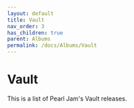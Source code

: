 ```yaml
---
layout: default
title: Vault
nav_order: 3
has_children: true
parent: Albums
permalink: /docs/Albums/Vault
---
```


# Vault

This is a list of Pearl Jam's Vault releases.